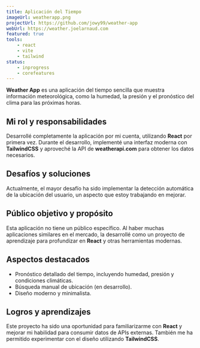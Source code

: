 ```yaml
---
title: Aplicación del Tiempo
imageUrl: weatherapp.png
projectUrl: https://github.com/jowy99/weather-app
webUrl: https://weather.joelarnaud.com
featured: true
tools:
    - react
    - vite
    - tailwind
status:
    - inprogress
    - corefeatures
---
```

**Weather App** es una aplicación del tiempo sencilla que muestra información meteorológica, como la humedad, la presión y el pronóstico del clima para las próximas horas.

## Mi rol y responsabilidades

Desarrollé completamente la aplicación por mi cuenta, utilizando **React** por primera vez. Durante el desarrollo, implementé una interfaz moderna con **TailwindCSS** y aproveché la API de **weatherapi.com** para obtener los datos necesarios.

## Desafíos y soluciones

Actualmente, el mayor desafío ha sido implementar la detección automática de la ubicación del usuario, un aspecto que estoy trabajando en mejorar.

## Público objetivo y propósito

Esta aplicación no tiene un público específico. Al haber muchas aplicaciones similares en el mercado, la desarrollé como un proyecto de aprendizaje para profundizar en **React** y otras herramientas modernas.

## Aspectos destacados

- Pronóstico detallado del tiempo, incluyendo humedad, presión y condiciones climáticas.  
- Búsqueda manual de ubicación (en desarrollo).  
- Diseño moderno y minimalista.

## Logros y aprendizajes

Este proyecto ha sido una oportunidad para familiarizarme con **React** y mejorar mi habilidad para consumir datos de APIs externas. También me ha permitido experimentar con el diseño utilizando **TailwindCSS**.